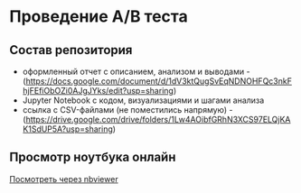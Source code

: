 # Проведение А/В теста

## Состав репозитория

- оформленный отчет с описанием, анализом и выводами - (https://docs.google.com/document/d/1dV3ktQugSvEqNDNOHFQc3nkFhjFEfiObOZi0AJgJYks/edit?usp=sharing)
- Jupyter Notebook с кодом, визуализациями и шагами анализа
- ссылка с CSV-файлами (не поместились напрямую) - (https://drive.google.com/drive/folders/1Lw4AOibfGRhN3XCS97ELQjKAK1SdUP5A?usp=sharing)

## Просмотр ноутбука онлайн

 [Посмотреть через nbviewer](https://nbviewer.org/github/nkaplun89/final_analyst_2.0/blob/main/final_analyst_2.0.ipynb)
